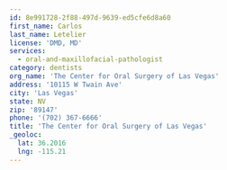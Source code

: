 ```yaml
---
id: 8e991728-2f88-497d-9639-ed5cfe6d8a60
first_name: Carlos
last_name: Letelier
license: 'DMD, MD'
services:
  - oral-and-maxillofacial-pathologist
category: dentists
org_name: 'The Center for Oral Surgery of Las Vegas'
address: '10115 W Twain Ave'
city: 'Las Vegas'
state: NV
zip: '89147'
phone: '(702) 367-6666'
title: 'The Center for Oral Surgery of Las Vegas'
_geoloc:
  lat: 36.2016
  lng: -115.21
---
```

